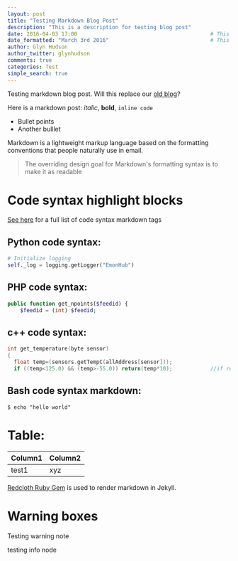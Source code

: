 ```yaml
---
layout: post
title: "Testing Markdown Blog Post"
description: "This is a description for testing blog post"
date: 2016-04-03 17:00                                          # This is the indexed published time and date
date_formatted: "March 3rd 2016"                                # This is the public facing date on the post
author: Glyn Hudson
author_twitter: glynhudson
comments: true
categories: Test
simple_search: true
---
```


Testing markdown blog post. Will this replace our [old blog](http://openenergymonitor.blogspot.com)?

Here is a markdown post: *italic*, **bold**, `inline code`

 - Bullet points
 - Another bulllet
 
Markdown is a lightweight markup language based on the formatting conventions that people naturally use in email.

> The overriding design goal for Markdown's
> formatting syntax is to make it as readable

# Code syntax highlight blocks

[See here](http://coapp.org/reference/garrett-flavored-markdown.html#code) for a full list of code syntax markdown tags

## Python code syntax:

```python
# Initialize logging
self._log = logging.getLogger("EmonHub")

```
## PHP code syntax:

```php
public function get_npoints($feedid) {
    $feedid = (int) $feedid;

```

## c++ code syntax:

```cpp
int get_temperature(byte sensor)
{
  float temp=(sensors.getTempC(allAddress[sensor]));
  if ((temp<125.0) && (temp>-55.0)) return(temp*10);            //if reading is within range for the sensor convert
```

## Bash code syntax markdown:

```console
$ echo "hello world"
```
# Table:

| Column1      | Column2            |
| :----------- |:-------------------|
| test1        | xyz                |



[Redcloth Ruby Gem](https://github.com/vmg/redcarpet) is used to render markdown in Jekyll.

# Warning boxes

<p class='note warning'>
Testing warning note
</p>

<p class='note'>
testing info node
</p>

